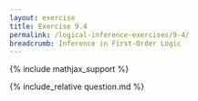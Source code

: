 ```yaml
---
layout: exercise
title: Exercise 9.4
permalink: /logical-inference-exercises/9-4/
breadcrumb: Inference in First-Order Logic
---
```


{% include mathjax_support %}

<div><i class="arrow-up loader" data-chapter="logical-inference-exercises" data-exercise="ex_4" data-rating="0"></i></div>
{% include_relative question.md %}
